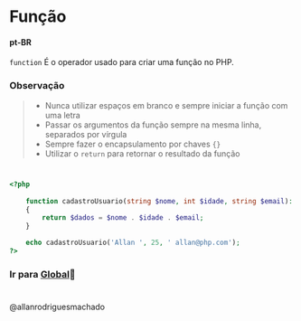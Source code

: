 # Função                

#### pt-BR
`function` É o operador usado para criar uma função no PHP.


### Observação
>*  Nunca utilizar espaços em branco e sempre iniciar a função com uma letra
>*  Passar os argumentos da função sempre na mesma linha, separados por vírgula
>*  Sempre fazer o encapsulamento por chaves `{}`
>*  Utilizar o `return` para retornar o resultado da função
> 
#

```php
<?php
    
    function cadastroUsuario(string $nome, int $idade, string $email): string|bool
    {
        return $dados = $nome . $idade . $email;
    }

    echo cadastroUsuario('Allan ', 25, ' allan@php.com');
?>
```


### Ir para [Global](2Globais.md)🚀

#
@allanrodriguesmachado

